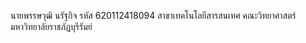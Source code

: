 นายพรรษวุฒิ นรัฐกิจ
รหัส 620112418094
สาขาเทคโนโลยีสารสนเทศ
คณะวิทยาศาสตร์
มหาวิทยาลัยราชภัฏบุรีรัมย์
